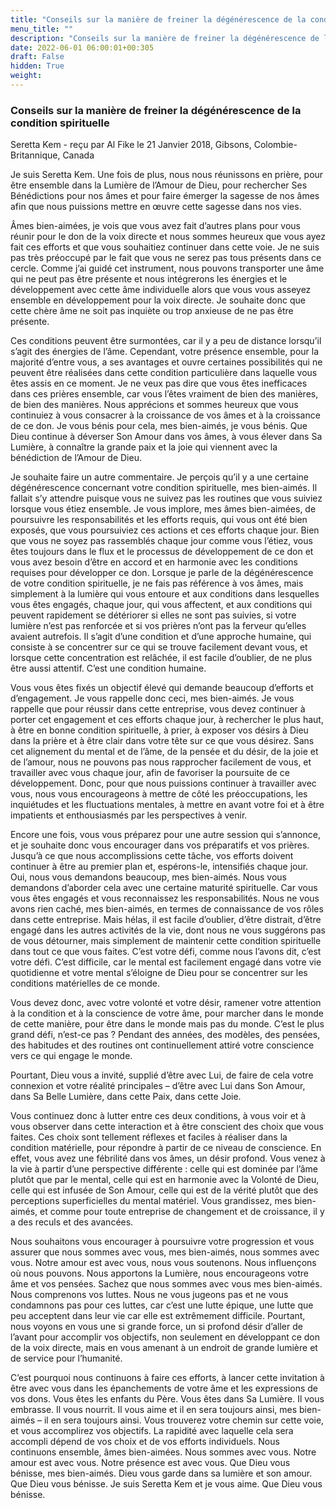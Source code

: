 ```yaml
---
title: "Conseils sur la manière de freiner la dégénérescence de la condition spirituelle"
menu_title: ""
description: "Conseils sur la manière de freiner la dégénérescence de la condition spirituelle"
date: 2022-06-01 06:00:01+00:305
draft: False
hidden: True
weight:
---
```

### Conseils sur la manière de freiner la dégénérescence de la condition spirituelle

Seretta Kem - reçu par Al Fike le 21 Janvier 2018, Gibsons, Colombie-Britannique, Canada

Je suis Seretta Kem. Une fois de plus, nous nous réunissons en prière, pour être ensemble dans la Lumière de l’Amour de Dieu, pour rechercher Ses Bénédictions pour nos âmes et pour faire émerger la sagesse de nos âmes afin que nous puissions mettre en œuvre cette sagesse dans nos vies.

Âmes bien-aimées, je vois que vous avez fait d’autres plans pour vous réunir pour le don de la voix directe et nous sommes heureux que vous ayez fait ces efforts et que vous souhaitiez continuer dans cette voie. Je ne suis pas très préoccupé par le fait que vous ne serez pas tous présents dans ce cercle. Comme j’ai guidé cet instrument, nous pouvons transporter une âme qui ne peut pas être présente et nous intégrerons les énergies et le développement avec cette âme individuelle alors que vous vous asseyez ensemble en développement pour la voix directe. Je souhaite donc que cette chère âme ne soit pas inquiète ou trop anxieuse de ne pas être présente.

Ces conditions peuvent être surmontées, car il y a peu de distance lorsqu’il s’agit des énergies de l’âme. Cependant, votre présence ensemble, pour la majorité d’entre vous, a ses avantages et ouvre certaines possibilités qui ne peuvent être réalisées dans cette condition particulière dans laquelle vous êtes assis en ce moment. Je ne veux pas dire que vous êtes inefficaces dans ces prières ensemble, car vous l’êtes vraiment de bien des manières, de bien des manières. Nous apprécions et sommes heureux que vous continuiez à vous consacrer à la croissance de vos âmes et à la croissance de ce don. Je vous bénis pour cela, mes bien-aimés, je vous bénis. Que Dieu continue à déverser Son Amour dans vos âmes, à vous élever dans Sa Lumière, à connaître la grande paix et la joie qui viennent avec la bénédiction de l’Amour de Dieu.

Je souhaite faire un autre commentaire. Je perçois qu’il y a une certaine dégénérescence concernant votre condition spirituelle, mes bien-aimés. Il fallait s’y attendre puisque vous ne suivez pas les routines que vous suiviez lorsque vous étiez ensemble. Je vous implore, mes âmes bien-aimées, de poursuivre les responsabilités et les efforts requis, qui vous ont été bien exposés, que vous poursuiviez ces actions et ces efforts chaque jour. Bien que vous ne soyez pas rassemblés chaque jour comme vous l’étiez, vous êtes toujours dans le flux et le processus de développement de ce don et vous avez besoin d’être en accord et en harmonie avec les conditions requises pour développer ce don. Lorsque je parle de la dégénérescence de votre condition spirituelle, je ne fais pas référence à vos âmes, mais simplement à la lumière qui vous entoure et aux conditions dans lesquelles vous êtes engagés, chaque jour, qui vous affectent, et aux conditions qui peuvent rapidement se détériorer si elles ne sont pas suivies, si votre lumière n’est pas renforcée et si vos prières n’ont pas la ferveur qu’elles avaient autrefois. Il s’agit d’une condition et d’une approche humaine, qui consiste à se concentrer sur ce qui se trouve facilement devant vous, et lorsque cette concentration est relâchée, il est facile d’oublier, de ne plus être aussi attentif. C’est une condition humaine.

Vous vous êtes fixés un objectif élevé qui demande beaucoup d’efforts et d’engagement. Je vous rappelle donc ceci, mes bien-aimés. Je vous rappelle que pour réussir dans cette entreprise, vous devez continuer à porter cet engagement et ces efforts chaque jour, à rechercher le plus haut, à être en bonne condition spirituelle, à prier, à exposer vos désirs à Dieu dans la prière et à être clair dans votre tête sur ce que vous désirez. Sans cet alignement du mental et de l’âme, de la pensée et du désir, de la joie et de l’amour, nous ne pouvons pas nous rapprocher facilement de vous, et travailler avec vous chaque jour, afin de favoriser la poursuite de ce développement. Donc, pour que nous puissions continuer à travailler avec vous, nous vous encourageons à mettre de côté les préoccupations, les inquiétudes et les fluctuations mentales, à mettre en avant votre foi et à être impatients et enthousiasmés par les perspectives à venir.

Encore une fois, vous vous préparez pour une autre session qui s’annonce, et je souhaite donc vous encourager dans vos préparatifs et vos prières. Jusqu’à ce que nous accomplissions cette tâche, vos efforts doivent continuer à être au premier plan et, espérons-le, intensifiés chaque jour. Oui, nous vous demandons beaucoup, mes bien-aimés. Nous vous demandons d’aborder cela avec une certaine maturité spirituelle. Car vous vous êtes engagés et vous reconnaissez les responsabilités. Nous ne vous avons rien caché, mes bien-aimés, en termes de connaissance de vos rôles dans cette entreprise. Mais hélas, il est facile d’oublier, d’être distrait, d’être engagé dans les autres activités de la vie, dont nous ne vous suggérons pas de vous détourner, mais simplement de maintenir cette condition spirituelle dans tout ce que vous faites. C’est votre défi, comme nous l’avons dit, c’est votre défi. C’est difficile, car le mental est facilement engagé dans votre vie quotidienne et votre mental s’éloigne de Dieu pour se concentrer sur les conditions matérielles de ce monde.

Vous devez donc, avec votre volonté et votre désir, ramener votre attention à la condition et à la conscience de votre âme, pour marcher dans le monde de cette manière, pour être dans le monde mais pas du monde. C’est le plus grand défi, n’est-ce pas ? Pendant des années, des modèles, des pensées, des habitudes et des routines ont continuellement attiré votre conscience vers ce qui engage le monde.

Pourtant, Dieu vous a invité, supplié d’être avec Lui, de faire de cela votre connexion et votre réalité principales – d’être avec Lui dans Son Amour, dans Sa Belle Lumière, dans cette Paix, dans cette Joie.

Vous continuez donc à lutter entre ces deux conditions, à vous voir et à vous observer dans cette interaction et à être conscient des choix que vous faites. Ces choix sont tellement réflexes et faciles à réaliser dans la condition matérielle, pour répondre à partir de ce niveau de conscience. En effet, vous avez une fébrilité dans vos âmes, un désir profond. Vous venez à la vie à partir d’une perspective différente : celle qui est dominée par l’âme plutôt que par le mental, celle qui est en harmonie avec la Volonté de Dieu, celle qui est infusée de Son Amour, celle qui est de la vérité plutôt que des perceptions superficielles du mental matériel. Vous grandissez, mes bien-aimés, et comme pour toute entreprise de changement et de croissance, il y a des reculs et des avancées.

Nous souhaitons vous encourager à poursuivre votre progression et vous assurer que nous sommes avec vous, mes bien-aimés, nous sommes avec vous. Notre amour est avec vous, nous vous soutenons. Nous influençons où nous pouvons. Nous apportons la Lumière, nous encourageons votre âme et vos pensées. Sachez que nous sommes avec vous mes bien-aimés. Nous comprenons vos luttes. Nous ne vous jugeons pas et ne vous condamnons pas pour ces luttes, car c’est une lutte épique, une lutte que peu acceptent dans leur vie car elle est extrêmement difficile. Pourtant, nous voyons en vous une si grande force, un si profond désir d’aller de l’avant pour accomplir vos objectifs, non seulement en développant ce don de la voix directe, mais en vous amenant à un endroit de grande lumière et de service pour l’humanité.

C’est pourquoi nous continuons à faire ces efforts, à lancer cette invitation à être avec vous dans les épanchements de votre âme et les expressions de vos dons. Vous êtes les enfants du Père. Vous êtes dans Sa Lumière. Il vous embrasse. Il vous nourrit. Il vous aime et il en sera toujours ainsi, mes bien-aimés – il en sera toujours ainsi. Vous trouverez votre chemin sur cette voie, et vous accomplirez vos objectifs. La rapidité avec laquelle cela sera accompli dépend de vos choix et de vos efforts individuels. Nous continuons ensemble, âmes bien-aimées. Nous sommes avec vous. Notre amour est avec vous. Notre présence est avec vous. Que Dieu vous bénisse, mes bien-aimés. Dieu vous garde dans sa lumière et son amour. Que Dieu vous bénisse. Je suis Seretta Kem et je vous aime. Que Dieu vous bénisse.



